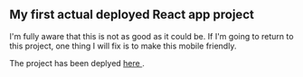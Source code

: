 <h2>My first actual deployed React app project</h2>

I'm fully aware that this is not as good as it could be. 
If I'm going to return to this project, one thing I will fix is to make this mobile friendly.

The project has been deplyed <a href='https://brave-leavitt-d32886.netlify.app/about' target="_blank"> here </a>.
